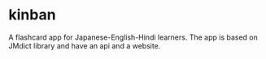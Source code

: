 # kinban
A flashcard app for Japanese-English-Hindi learners.
The app is based on JMdict library and have an api and a website.

